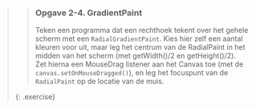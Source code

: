 >> ### Opgave 2-4. GradientPaint
>>
>> Teken een programma dat een rechthoek tekent over het gehele scherm met een `RadialGradientPaint`. Kies hier zelf een aantal kleuren voor uit, maar leg het centrum van de RadialPaint in het midden van het scherm (met getWidth()/2 en getHeight()/2). Zet hierna een MouseDrag listener aan het Canvas toe (met de `canvas.setOnMouseDragged()`), en leg het focuspunt van de `RadialPaint` op de locatie van de muis.
>>
>{: .exercise}